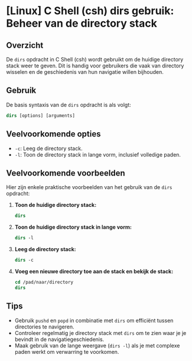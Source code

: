 # [Linux] C Shell (csh) dirs gebruik: Beheer van de directory stack

## Overzicht
De `dirs` opdracht in C Shell (csh) wordt gebruikt om de huidige directory stack weer te geven. Dit is handig voor gebruikers die vaak van directory wisselen en de geschiedenis van hun navigatie willen bijhouden.

## Gebruik
De basis syntaxis van de `dirs` opdracht is als volgt:

```csh
dirs [options] [arguments]
```

## Veelvoorkomende opties
- `-c`: Leeg de directory stack.
- `-l`: Toon de directory stack in lange vorm, inclusief volledige paden.

## Veelvoorkomende voorbeelden
Hier zijn enkele praktische voorbeelden van het gebruik van de `dirs` opdracht:

1. **Toon de huidige directory stack:**
   ```csh
   dirs
   ```

2. **Toon de huidige directory stack in lange vorm:**
   ```csh
   dirs -l
   ```

3. **Leeg de directory stack:**
   ```csh
   dirs -c
   ```

4. **Voeg een nieuwe directory toe aan de stack en bekijk de stack:**
   ```csh
   cd /pad/naar/directory
   dirs
   ```

## Tips
- Gebruik `pushd` en `popd` in combinatie met `dirs` om efficiënt tussen directories te navigeren.
- Controleer regelmatig je directory stack met `dirs` om te zien waar je je bevindt in de navigatiegeschiedenis.
- Maak gebruik van de lange weergave (`dirs -l`) als je met complexe paden werkt om verwarring te voorkomen.